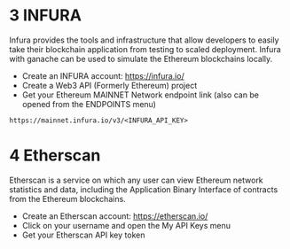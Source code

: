 # 3 INFURA

Infura provides the tools and infrastructure that allow developers to easily take their blockchain application from testing to scaled deployment. Infura with ganache can be used to simulate the Ethereum blockchains locally.

- Create an INFURA account: https://infura.io/
- Create a Web3 API (Formerly Ethereum) project
- Get your Ethereum MAINNET Network endpoint link (also can be opened from the ENDPOINTS menu)

```
https://mainnet.infura.io/v3/<INFURA_API_KEY>
```

# 4 Etherscan

Etherscan is a service on which any user can view Ethereum network statistics and data, including the Application Binary Interface of contracts from the Ethereum blockchains.

- Create an Etherscan account: https://etherscan.io/
- Click on your username and open the My API Keys menu
- Get your Etherscan API key token
